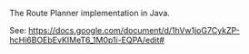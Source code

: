 The Route Planner implementation in Java.

See: https://docs.google.com/document/d/1hVw1joG7CykZP-hcHi6BOEbEvKIMeT6_1M0p1i-EQPA/edit#
